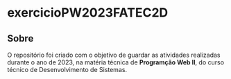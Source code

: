 # exercicioPW2023FATEC2D

<h2>Sobre</h2>
<p> O repositório foi criado com o objetivo de guardar as atividades realizadas durante o ano de 2023, na matéria técnica de <strong>Programção Web II</strong>, do curso técnico de Desenvolvimento de Sistemas. </p>
